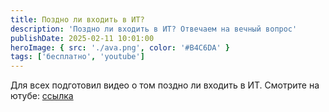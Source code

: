 ```yaml
---
title: Поздно ли входить в ИТ?
description: 'Поздно ли входить в ИТ? Отвечаем на вечный вопрос'
publishDate: 2025-02-11 10:01:00
heroImage: { src: './ava.png', color: '#B4C6DA' }
tags: ['бесплатно', 'youtube']
---
```


Для всех подготовил видео о том поздно ли входить в ИТ. Смотрите на ютубе: [ссылка](https://youtu.be/w2pZoNtdDHY)
